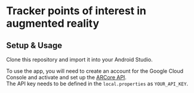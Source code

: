 # Tracker points of interest in augmented reality

## Setup & Usage
Clone this repository and import it into your Android Studio.

To use the app, you will need to create an account for the Google Cloud Console and activate and set up the [ARCore API](https://console.cloud.google.com/apis/library/arcore).  
The API key needs to be defined in the `local.properties` as `YOUR_API_KEY`.
